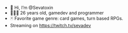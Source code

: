 - 👋 Hi, I’m @Sevatoxin
- 👨🏻‍💻 26 years old, gamedev and programmer
- 🃏 Favorite game genre: card games, turn based RPGs.
- Streaming on https://twitch.tv/sevadev
<!---
Sevatoxin/Sevatoxin is a ✨ special ✨ repository because its `README.md` (this file) appears on your GitHub profile.
You can click the Preview link to take a look at your changes.
--->

